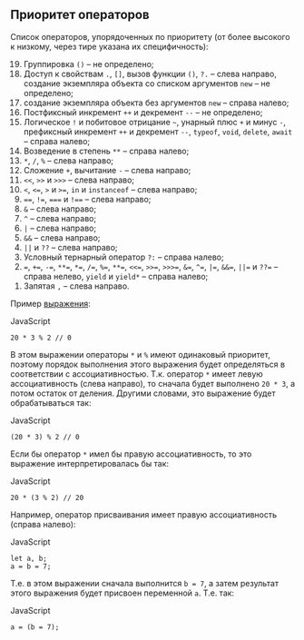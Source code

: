 
<h2 id="prioritet-operatorov">Приоритет операторов</h2>

<p>Список операторов, упорядоченных по приоритету (от более высокого к низкому, через тире указана их специфичность):</p>
<ol reversed>
  <li>Группировка <code>()</code> – не определено;</li>
  <li>Доступ к свойствам <code>.</code>, <code>&#91;&#93;</code>, вызов функции <code>()</code>, <code>?.</code> – слева направо, создание экземпляра объекта со списком аргументов <code>new</code> – не определено;</li>
  <li>создание экземпляра объекта без аргументов <code>new</code> – справа налево;</li>
  <li>Постфиксный инкремент <code>++</code> и декремент <code>--</code> – не определено;</li>
  <li>Логическое <code>!</code> и побитовое отрицание <code>~</code>, унарный плюс <code>+</code> и минус <code>-</code>, префиксный инкремент <code>++</code> и декремент <code>--</code>, <code>typeof</code>, <code>void</code>, <code>delete</code>, <code>await</code> – справа налево;</li>
  <li>Возведение в степень <code>**</code> – справа налево;</li>
  <li><code>*</code>, <code>/</code>, <code>%</code> – слева направо;</li>
  <li>Сложение <code>+</code>, вычитание <code>-</code> – слева направо;</li>
  <li><code>&lt;&lt;</code>, <code>&gt;&gt;</code> и <code>&gt;&gt;&gt;</code> – слева направо;</li>
  <li><code>&lt;</code>, <code>&lt;=</code>, <code>&gt;</code> и <code>&gt;=</code>, <code>in</code> и <code>instanceof</code> – слева направо;</li>
  <li><code>==</code>, <code>!=</code>, <code>===</code> и <code>!==</code> – слева направо;</li>
  <li><code>&</code> – слева направо;</li>
  <li><code>^</code> – слева направо;</li>
  <li><code>|</code> – слева направо;</li>
  <li><code>&&</code> – слева направо;</li>
  <li><code>||</code> и <code>??</code> – слева направо;</li>
  <li>Условный тернарный оператор <code>?:</code> – справа налево;</li>
  <li><code>=</code>, <code>+=</code>, <code>-=</code>, <code>**=</code>, <code>*=</code>, <code>/=</code>, <code>%=</code>, <code>**=</code>, <code>&lt;&lt;=</code>, <code>&gt;&gt;=</code>, <code>&gt;&gt;&gt;=</code>, <code>&=</code>, <code>^=</code>, <code>|=</code>, <code>&&=</code>, <code>||=</code> и <code>??=</code> – справа нелево, <code>yield</code> и <code>yield*</code> – справа налево;</li>
  <li>Запятая <code>,</code> – 	слева направо.</li>
</ol>
<p>Пример <a href="/javascript/variables-and-types">выражения</a>:</p>
<div class="code-header"><span class="code-lang">JavaScript</span></div>
<pre><code class="hljs lang-js">20 * 3 % 2 // 0</code></pre>
<p>В этом выражении операторы <code>*</code> и <code>%</code> имеют одинаковый приоритет, поэтому порядок выполнения этого выражения будет определяться в соответствии с ассоциативностью. Т.к. оператор <code>*</code> имеет левую ассоциативность (слева направо), то сначала будет выполнено <code>20 * 3</code>, а потом остаток от деления. Другими словами, это выражение будет обрабатываться так:</p>
<div class="code-header"><span class="code-lang">JavaScript</span></div>
<pre><code class="hljs lang-js">(20 * 3) % 2 // 0</code></pre>
<p>Если бы оператор <code>*</code> имел бы правую ассоциативность, то это выражение интерпретировалась бы так:</p>
<div class="code-header"><span class="code-lang">JavaScript</span></div>
<pre><code class="hljs lang-js">20 * (3 % 2) // 20</code></pre>
<p>Например, оператор присваивания имеет правую ассоциативность (справа налево):</p>
<div class="code-header"><span class="code-lang">JavaScript</span></div>
<pre><code class="hljs lang-js">let a, b;
a = b = 7;</code></pre>
<p>Т.е. в этом выражении сначала выполнится <code>b = 7</code>, а затем результат этого выражения будет присвоен переменной <code>a</code>. Т.е. так:</p>
<div class="code-header"><span class="code-lang">JavaScript</span></div>
<pre><code class="hljs lang-js">a = (b = 7);</code></pre>

